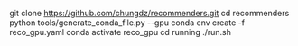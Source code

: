 git clone https://github.com/chungdz/recommenders.git
cd recommenders
python tools/generate_conda_file.py --gpu
conda env create -f reco_gpu.yaml
conda activate reco_gpu
cd running
./run.sh
